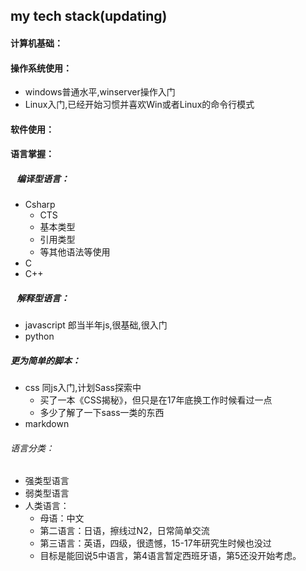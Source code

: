 ## my tech stack(updating)

#### 计算机基础：

#### 操作系统使用：
* windows普通水平,winserver操作入门
* Linux入门,已经开始习惯并喜欢Win或者Linux的命令行模式
 
#### 软件使用：

#### 语言掌握：

##### &nbsp;&nbsp;&nbsp;编译型语言：
* Csharp
  * CTS
  * 基本类型
  * 引用类型
  * 等其他语法等使用
* C
* C++

##### &nbsp;&nbsp;&nbsp;解释型语言：
* javascript 郎当半年js,很基础,很入门
* python

##### 更为简单的脚本：
* css 同js入门,计划Sass探索中
  * 买了一本《CSS揭秘》，但只是在17年底换工作时候看过一点
  * 多少了解了一下sass一类的东西
* markdown

###### 语言分类：
* 强类型语言
* 弱类型语言
* 人类语言：
  * 母语：中文
  * 第二语言：日语，擦线过N2，日常简单交流
  * 第三语言：英语，四级，很遗憾，15-17年研究生时候也没过
  * 目标是能回说5中语言，第4语言暂定西班牙语，第5还没开始考虑。